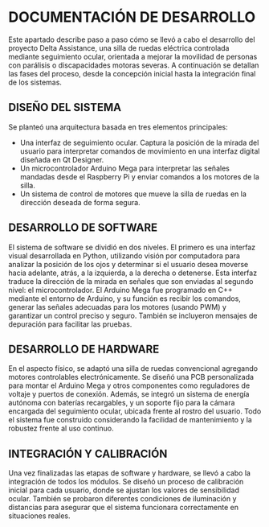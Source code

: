 # DOCUMENTACIÓN DE DESARROLLO

Este apartado describe paso a paso cómo se llevó a cabo el desarrollo del proyecto Delta Assistance, una silla de ruedas eléctrica controlada mediante seguimiento ocular, orientada a mejorar la movilidad de personas con parálisis o discapacidades motoras severas. A continuación se detallan las fases del proceso, desde la concepción inicial hasta la integración final de los sistemas.

## DISEÑO DEL SISTEMA

Se planteó una arquitectura basada en tres elementos principales:
- Una interfaz de seguimiento ocular. Captura la posición de la mirada del usuario para interpretar comandos de movimiento en una interfaz digital diseñada en Qt Designer.
- Un microcontrolador Arduino Mega para interpretar las señales mandadas desde el Raspberry Pi y enviar comandos a los motores de la silla.
- Un sistema de control de motores que mueve la silla de ruedas en la dirección deseada de forma segura.

## DESARROLLO DE SOFTWARE

El sistema de software se dividió en dos niveles. El primero es una interfaz visual desarrollada en Python, utilizando visión por computadora para analizar la posición de los ojos y determinar si el usuario desea moverse hacia adelante, atrás, a la izquierda, a la derecha o detenerse. Esta interfaz traduce la dirección de la mirada en señales que son enviadas al segundo nivel: el microcontrolador. El Arduino Mega fue programado en C++ mediante el entorno de Arduino, y su función es recibir los comandos, generar las señales adecuadas para los motores (usando PWM) y garantizar un control preciso y seguro. También se incluyeron mensajes de depuración para facilitar las pruebas.

## DESARROLLO DE HARDWARE

En el aspecto físico, se adaptó una silla de ruedas convencional agregando motores controlables electrónicamente. Se diseñó una PCB personalizada para montar el Arduino Mega y otros componentes como reguladores de voltaje y puertos de conexión. Además, se integró un sistema de energía autónoma con baterías recargables, y un soporte fijo para la cámara encargada del seguimiento ocular, ubicada frente al rostro del usuario. Todo el sistema fue construido considerando la facilidad de mantenimiento y la robustez frente al uso continuo.

## INTEGRACIÓN Y CALIBRACIÓN

Una vez finalizadas las etapas de software y hardware, se llevó a cabo la integración de todos los módulos. Se diseñó un proceso de calibración inicial para cada usuario, donde se ajustan los valores de sensibilidad ocular. También se probaron diferentes condiciones de iluminación y distancias para asegurar que el sistema funcionara correctamente en situaciones reales.
